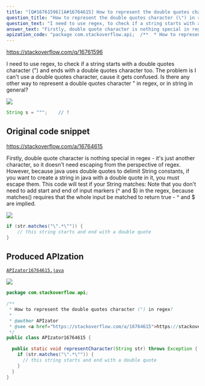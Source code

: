 ```yaml
---
title: "[Q#16761596][A#16764615] How to represent the double quotes character (\") in regex?"
question_title: "How to represent the double quotes character (\") in regex?"
question_text: "I need to use regex, to check if a string starts with a double quotes character (\") and ends with a double quotes character too. The problem is I can't use a double quotes character, cause it gets confused. Is there any other way to represent a double quotes character \" in regex, or in string in general?"
answer_text: "Firstly, double quote character is nothing special in regex - it's just another character, so it doesn't need escaping from the perspective of regex. However, because java uses double quotes to delimit String constants, if you want to create a string in java with a double quote in it, you must escape them. This code will test if your String matches: Note that you don't need to add start and end of input markers (^ and $) in the regex, because matches() requires that the whole input be matched to return true - ^ and $ are implied."
apization_code: "package com.stackoverflow.api;  /**  * How to represent the double quotes character (\") in regex?  *  * @author APIzator  * @see <a href=\"https://stackoverflow.com/a/16764615\">https://stackoverflow.com/a/16764615</a>  */ public class APIzator16764615 {    public static void representCharacter(String str) throws Exception {     if (str.matches(\"\\\".*\\\"\")) {       // this string starts and end with a double quote     }   } }"
---
```


https://stackoverflow.com/q/16761596

I need to use regex, to check if a string starts with a double quotes character (&quot;) and ends with a double quotes character too.
The problem is I can&#x27;t use a double quotes character, cause it gets confused. Is there any other way to represent a double quotes character &quot; in regex, or in string in general?


<div class="code-logo"><img src="/stackoverflow.png" /></div>

```java
String s = """;    // ?
```


## Original code snippet

https://stackoverflow.com/a/16764615

Firstly, double quote character is nothing special in regex - it&#x27;s just another character, so it doesn&#x27;t need escaping from the perspective of regex.
However, because java uses double quotes to delimit String constants, if you want to create a string in java with a double quote in it, you must escape them.
This code will test if your String matches:
Note that you don&#x27;t need to add start and end of input markers (^ and $) in the regex, because matches() requires that the whole input be matched to return true - ^ and $ are implied.

<div class="code-logo"><img src="/stackoverflow.png" /></div>

```java
if (str.matches("\".*\"")) {
    // this string starts and end with a double quote
}
```

## Produced APIzation

[`APIzator16764615.java`](https://github.com/pasqualesalza/apization-temp/raw/main/data/search/APIzator16764615.java)

<div class="code-logo"><img src="/apizator.png" /></div>

```java
package com.stackoverflow.api;

/**
 * How to represent the double quotes character (") in regex?
 *
 * @author APIzator
 * @see <a href="https://stackoverflow.com/a/16764615">https://stackoverflow.com/a/16764615</a>
 */
public class APIzator16764615 {

  public static void representCharacter(String str) throws Exception {
    if (str.matches("\".*\"")) {
      // this string starts and end with a double quote
    }
  }
}

```